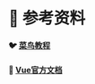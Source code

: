 # 🔎 参考资料

<a name="VsoGN"></a>
#### 🐦 [菜鸟教程](https://www.runoob.com/vue2)
<a name="mIGC0"></a>
#### 📘 [Vue官方文档](https://cn.vuejs.org/v2/guide)
